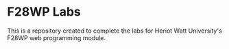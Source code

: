 # F28WP Labs
This is a repository created to complete the labs for Heriot Watt University's F28WP web programming module.